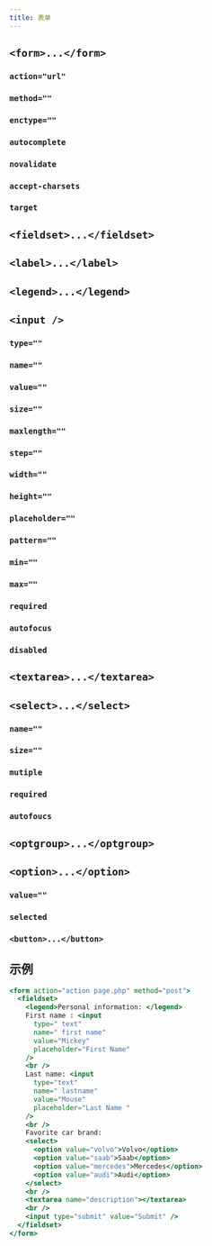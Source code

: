 ```yaml
---
title: 表单
---
```


## `<form>...</form>`

### `action="url"`

### `method=""`

### `enctype=""`

### `autocomplete`

### `novalidate`

### `accept-charsets`

### `target`

## `<fieldset>...</fieldset>`

## `<label>...</label>`

## `<legend>...</legend>`

## `<input />`

### `type=""`

### `name=""`

### `value=""`

### `size=""`

### `maxlength=""`

### `step=""`

### `width=""`

### `height=""`

### `placeholder=""`

### `pattern=""`

### `min=""`

### `max=""`

### `required`

### `autofocus`

### `disabled`

## `<textarea>...</textarea>`

## `<select>...</select>`

### `name=""`

### `size=""`

### `mutiple`

### `required`

### `autofoucs`

## `<optgroup>...</optgroup>`

## `<option>...</option>`

### `value=""`

### `selected`

### `<button>...</button>`

## 示例

```jsx live
<form action="action page.php" method="post">
  <fieldset>
    <legend>Personal information: </legend>
    First name : <input
      type=" text"
      name=" first name"
      value="Mickey"
      placeholder="First Name"
    />
    <br />
    Last name: <input
      type="text"
      name=" lastname"
      value="Mouse"
      placeholder="Last Name "
    />
    <br />
    Favorite car brand:
    <select>
      <option value="volvo">Volvo</option>
      <option value="saab">Saab</option>
      <option value="mercedes">Mercedes</option>
      <option value="audi">Audi</option>
    </select>
    <br />
    <textarea name="description"></textarea>
    <br />
    <input type="submit" value="Submit" />
  </fieldset>
</form>
```
